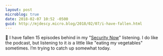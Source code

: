 ```yaml
---
layout: post
microblog: true
date: 2018-02-07 10:52 -0500
guid: http://mjdescy.micro.blog/2018/02/07/i-have-fallen.html
---
```

🎤 I have fallen 15 episodes behind in my "[Security Now](https://twit.tv/shows/security-now)" listening. I do like the podcast, but listening to it _is_ a little like "eating my vegetables" sometimes. I’m trying to catch up somewhat today.
